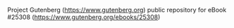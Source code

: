 Project Gutenberg (https://www.gutenberg.org) public repository for eBook #25308 (https://www.gutenberg.org/ebooks/25308)
